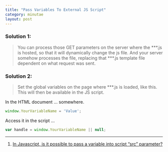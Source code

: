 ```yaml
---
title: "Pass Variables To External JS Script"
category: minutae
layout: post
---
```


### Solution 1:

> You can process those GET parameters on the server where the ***.js is hosted,
> so that it will dynamically change the js file. And your server somehow
> processes the file, replacing that ***.js template file dependent on what
> request was sent.

### Solution 2:

>  Set the global variables on the page where ***.js is loaded, like this. This
>  will then be available in the JS script.

In the HTML document ... somewhere.

``` javascript
window.YourVariableName = 'Value';
```

Access it in the script ...

``` javascript
var handle = window.YourVariableName || null;
```

---

1. [In Javascript, is it possible to pass a variable into script “src” parameter?][1]

[1]: http://stackoverflow.com/questions/4493319/in-javascript-is-it-possible-to-pass-a-variable-into-script-src-parameter?answertab=votes#tab-top
